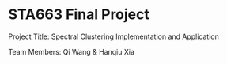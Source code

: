# STA663 Final Project

Project Title: Spectral Clustering Implementation and Application 

Team Members: Qi Wang & Hanqiu Xia
